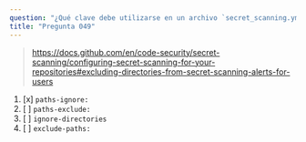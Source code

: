 ```yaml
---
question: "¿Qué clave debe utilizarse en un archivo `secret_scanning.yml` para excluir directorios de las alertas de escaneo de secretos en GitHub?"
title: "Pregunta 049"
---
```


> https://docs.github.com/en/code-security/secret-scanning/configuring-secret-scanning-for-your-repositories#excluding-directories-from-secret-scanning-alerts-for-users
1. [x] `paths-ignore:`
1. [ ] `paths-exclude:`
1. [ ] `ignore-directories`
1. [ ] `exclude-paths:`

